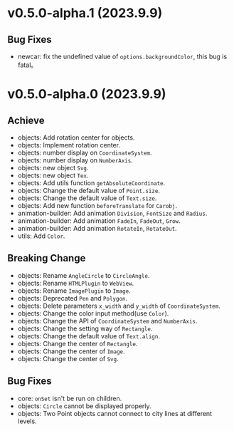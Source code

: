 # v0.5.0-alpha.1 (2023.9.9)
## Bug Fixes
- newcar: fix the undefined value of `options.backgroundColor`, this bug is fatal。

# v0.5.0-alpha.0 (2023.9.9)
## Achieve
- objects: Add rotation center for objects.
- objects: Implement rotation center.
- objects: number display on `CoordinateSystem`.
- objects: number display on `NumberAxis`.
- objects: new object `Svg`.
- objects: new object `Tex`.
- objects: Add utils function `getAbsoluteCoordinate`.
- objects: Change the default value of `Point.size`.
- objects: Change the default value of `Text.size`.
- objects: Add new function `beforeTranslate` for `Carobj`.
- animation-builder: Add animation `Division`, `FontSize` and `Radius`.
- animation-builder: Add animation `FadeIn`, `FadeOut`, `Grow`.
- animation-builder: Add animation `RotateIn`, `RotateOut`.
- utils: Add `Color`.

## Breaking Change
- objects: Rename `AngleCircle` to `CircleAngle`.
- objects: Rename `HTMLPlugin` to `WebView`.
- objects: Rename `ImagePlugin` to `Image`.
- objects: Deprecated `Pen` and `Polygon`.
- objects: Delete parameters `x_width` and `y_width` of `CoordinateSystem`.
- objects: Change the color input method(use `Color`).
- objects: Change the API of `CoordinateSystem` and `NumberAxis`.
- objects: Change the setting way of `Rectangle`.
- objects: Change the default value of `Text.align`.
- objects: Change the center of `Rectangle`.
- objects: Change the center of `Image`.
- objects: Change the center of `Svg`.

## Bug Fixes
- core: `onSet` isn't be run on children.
- objects: `Circle` cannot be displayed properly.
- objects: Two Point objects cannot connect to city lines at different levels.